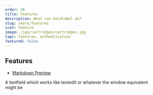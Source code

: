 ```yaml
---
order: 20
title: Features
description: What can Goldlabel do?
slug: /work/features
icon: feature
image: /jpg/cartridges/cartridges.jpg
tags: features, authentication
featured: false
---
```

## Features

- [Markdown Preview](/work/features/markdown-preview)

A textfield which works like textedit or whatever the window equivalent might be